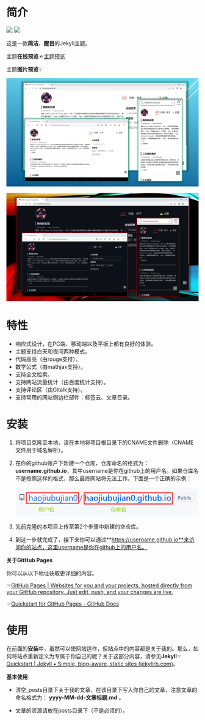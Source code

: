 # 简介
![](https://img.shields.io/badge/license-MIT-green) ![](https://img.shields.io/badge/jekyll-theme-brightgreen)

这是一款**简洁**、**醒目**的Jekyll主题。

主题**在线预览**☞[主题预览](https://www.zengzhenxiang.top/posts/2023/05/31/%E4%B8%BB%E9%A2%98%E9%A2%84%E8%A7%88.html)   

主题**图片预览**☟  

![网站主页-浅色模式](./images/site-home-light.png)

![网站主页-暗色模式](./images/site-home-dark.png)

# 特性

- 响应式设计，在PC端、移动端以及平板上都有良好的体验。
- 主题支持白天和夜间两种模式。
- 代码高亮（由rouge支持）。
- 数学公式（由mathjax支持）。
- 支持全文检索。
- 支持网站流量统计（由百度统计支持）。
- 支持评论区（由Gitalk支持）。
- 支持常用的网站侧边栏部件：标签云、文章目录。

# 安装

1. 将项目克隆至本地，请在本地将项目根目录下的CNAME文件删除（CNAME文件用于域名解析）。

2. 在你的github账户下新建一个仓库，仓库命名的格式为：**username.github.io**，其中username是你在github上的用户名。如果仓库名不是按照这样的格式，那么最终网站将无法工作。下面是一个正确的示例：

   ![网站主页-暗色模式](./images/repo_demo.png)

3. 先前克隆的本项目上传至第2个步骤中新建的空仓库。

4. 到这一步就完成了，接下来你可以通过**https://username.github.io**来访问你的站点，这里username是你在github上的用户名。

**关于GitHub Pages**

你可以从以下地址获取更详细的内容。

☞[GitHub Pages | Websites for you and your projects, hosted directly from your GitHub repository. Just edit, push, and your changes are live.](https://pages.github.com/)

☞[Quickstart for GitHub Pages - GitHub Docs](https://docs.github.com/en/pages/quickstart)

# 使用

在前面的**安装**中，虽然可以使网站运作，但站点中的内容都是关于我的。那么，如何将站点重新定义为专属于你自己的呢？关于这部分内容，请参见**Jekyll**☞[Quickstart | Jekyll • Simple, blog-aware, static sites (jekyllrb.com)](https://jekyllrb.com/docs/)。

**基本使用**

- 清空_posts目录下关于我的文章，在该目录下写入你自己的文章，注意文章的命名格式为：
  **yyyy-MM-dd-文章标题.md** 。

- 文章的资源请放在posts目录下（不是必须的）。

